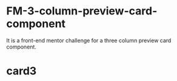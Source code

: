 # FM-3-column-preview-card-component
It is a front-end mentor challenge  for a three column preview card component.
# card3
